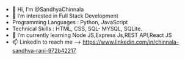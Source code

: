 - 👋 Hi, I’m @SandhyaChinnala
- 👀 I’m interested in Full Stack Development
- Programming Languages : Python, JavaScript
- Technical Skills : HTML, CSS, SQL- MYSQL, SQLite.
- 🌱 I’m currently learning Node JS,Express Js,REST API,React JS
- 📫 LinkedIn to reach me --> https://www.linkedin.com/in/chinnala-sandhya-rani-972b42217

<!---
SandhyaChinnala/SandhyaChinnala is a ✨ special ✨ repository because its `README.md` (this file) appears on your GitHub profile.
You can click the Preview link to take a look at your changes.
--->
